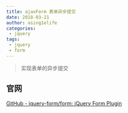 ```yaml
---
title: ajaxForm 表单异步提交
date: 2018-03-21
author: asing1elife
categories:
 - jquery
tags:
 - jquery
 - form
---
```

> 实现表单的异步提交  

## 官网
[GitHub - jquery-form/form: jQuery Form Plugin](https://github.com/jquery-form/form)